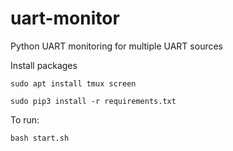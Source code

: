 # uart-monitor
Python UART monitoring for multiple UART sources

Install packages
```
sudo apt install tmux screen
```

```
sudo pip3 install -r requirements.txt
```

To run:
```
bash start.sh
```
